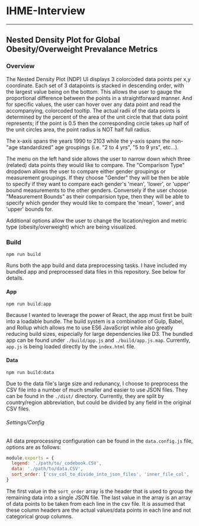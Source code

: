 # IHME-Interview
----------
## Nested Density Plot for Global Obesity/Overweight Prevalance Metrics

### Overview

The Nested Density Plot (NDP) UI displays 3 colorcoded data points per x,y coordinate. Each set of 3 datapoints is stacked in descending order, with the largest value being on the bottom. This allows the user to gauge the proportional difference between the points in a straightforward manner. And for specific values, the user can hover over any data point and read the accompanying, colorcoded tooltip. The actual radii of the data points is determined by the percent of the area of the unit circle that that data point represents; if the point is 0.5 then the corresponding circle takes up half of the unit circles area, the point radius is NOT half full radius. 

The x-axis spans the years 1990 to 2103 while the y-axis spans the non-"age standardized" age groupings (i.e. "2 to 4 yrs", "5 to 9 yrs", etc...).

The menu on the left hand side allows the user to narrow down which three (related) data points they would like to compare. The "Comparison Type" dropdown allows the user to compare either gender groupings or measurement groupings. If they choose "Gender" they will be then be able to specify if they want to compare each gender's 'mean', 'lower', or 'upper' bound measurements to the other genders. Conversely if the user choose "Measurement Bounds" as their comparision type, then they will be able to specify which gender they would like to compare the 'mean', 'lower', and 'upper' bounds for.

Additional options allow the user to change the location/region and metric type (obesity/overweight) which are being visualized.

### Build
`npm run build`

Runs both the app build and data preprocessing tasks. I have included my bundled app and preprocessed data files in this repository. See below for details.

#### App
`npm run build:app`

Because I wanted to leverage the power of React, the app must first be built into a loadable bundle. The build system is a combination of Gulp, Babel, and Rollup which allows me to use ES6 JavaScript while also greatly reducing build sizes, especially for large dependencies like D3. The bundled app can be found under `./build/app.js` and `./build/app.js.map`. Currently, `app.js` is being loaded directly by the `index.html` file.

#### Data
`npm run build:data`

Due to the data file's large size and redunancy, I choose to preprocess the CSV file into a number of much smaller and easier to use JSON files. They can be found in the `./dist/` directory. Currently, they are split by country/region abbreviation, but could be divided by any field in the original CSV files.

###### Settings/Config

All data preprocessing configuration can be found in the `data.config.js` file, options are as follows:

```javascript
module.exports = {
  legend: './path/to/_codebook.CSV',
  data: './path/to/data.CSV',
  sort_order: ['csv_col_to_divide_into_json_files', 'inner_file_col', 'inner_file_col_2', ['value_1', 'value_2', 'value_3']]
}
```

The first value in the `sort_order` array is the header that is used to group the remaining data into a single JSON file. The last value in the array is an array of data points to be taken from each line in the csv file. It is assumed that these column headers are the actual values/data points in each line and not categorical group columns.
